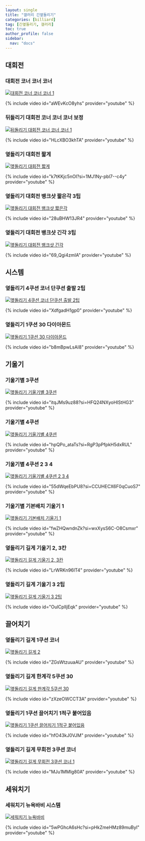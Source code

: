 ```yaml
---
layout: single
title: "갤러리 긴옆돌리기"
categories: [billiard]
tag: [긴옆돌리기, 갤러리]
toc: true
author_profile: false
sidebar:
  nav: "docs"
---
```


## 대회전

### 대회전 코너 코너 코너

[![대회전 코너 코너 코너 1](/images/대회전_코너_코너_코너1.png)](https://docs.google.com/presentation/d/1RMGiJh9IncjcsZAr-C23gkOqWekAASUJ/edit?usp=sharing&ouid=114978849290694301670&rtpof=true&sd=true)

{% include video id="aWEvKcO8yhs" provider="youtube" %}

### 뒤돌리기 대회전 코너 코너 코너 보정

[![뒤돌리기 대회전 코너 코너 코너 1](/images/%EB%92%A4%EB%8F%8C%EB%A6%AC%EA%B8%B0%20%EB%8C%80%ED%9A%8C%EC%A0%84.png)](https://docs.google.com/presentation/d/1Dv7RLdlPUqSZpkWM5jVEakF4yUPPmtO7/edit?usp=sharing&ouid=114978849290694301670&rtpof=true&sd=true)

{% include video id="HLcXBO3khTA" provider="youtube" %}

### 옆돌리기 대회전 짧게

[![옆돌리기 대회전 짧게](/images/%EC%98%86%EB%8F%8C%EB%A6%AC%EA%B8%B0%20%EB%8C%80%ED%9A%8C%EC%A0%84%20%EC%A7%A7%EA%B2%8C.png)](https://docs.google.com/presentation/d/1KjWIakXFYVSMTCJnQU2TX4ITmretKiw4/edit?usp=sharing&ouid=114978849290694301670&rtpof=true&sd=true)

{% include video id="k7tKKjc5nOI?si=1MJ1Ny-pbl7--c4y" provider="youtube" %}

### 옆돌리기 대회전 뱅크샷 짧은각 3팁

[![옆돌리기 대회전 뱅크샷 짧은각](/images/%EC%98%86%EB%8F%8C%EB%A6%AC%EA%B8%B0%20%EB%8C%80%ED%9A%8C%EC%A0%84%20%EB%B1%85%ED%81%AC%EC%83%B7%20%EC%A7%A7%EC%9D%80%EA%B0%81.png)](https://docs.google.com/presentation/d/1HIJnQb9huT873Q1jgqL9bzgrdpZhEM1g/edit?usp=sharing&ouid=114978849290694301670&rtpof=true&sd=true)

{% include video id="28uBHW13JR4" provider="youtube" %}

### 옆돌리기 대회전 뱅크샷 긴각 3팁

[![옆돌리기 대회전 뱅크샷 긴각](/images/%EC%98%86%EB%8F%8C%EB%A6%AC%EA%B8%B0%20%EB%8C%80%ED%9A%8C%EC%A0%84%20%EB%B1%85%ED%81%AC%EC%83%B7%20%EA%B8%B4%EA%B0%81.png)](https://docs.google.com/presentation/d/1CAPbOe178JYyqd5ebAw--Wiy_hL7Slh7/edit?usp=sharing&ouid=114978849290694301670&rtpof=true&sd=true)

{% include video id="69_Qgi4zmIA" provider="youtube" %}

## 시스템

### 옆돌리기 4쿠션 코너 단쿠션 출발 2팁

[![옆돌리기 4쿠션 코너 단쿠션 출발 2팁](/images/%EC%98%86%EB%8F%8C%EB%A6%AC%EA%B8%B0%203%EC%BF%A0%EC%85%98%20%EC%BD%94%EB%84%88%20%EB%8B%A8%EC%BF%A0%EC%85%98%20%EC%B6%9C%EB%B0%9C%202%ED%8C%81.png)](https://docs.google.com/presentation/d/1i87dxBjAfYRWN4XMpcQH_Q-wmJZepTUA/edit?usp=sharing&ouid=114978849290694301670&rtpof=true&sd=true)

{% include video id="XdfgadH1gp0" provider="youtube" %}

### 옆돌리기 1쿠션 30 다이아몬드

[![옆돌리기 1쿠션 30 다이아몬드](/images/%EC%98%86%EB%8F%8C%EB%A6%AC%EA%B8%B0%201%EC%BF%A0%EC%85%98%2030%20%EB%8B%A4%EC%9D%B4%EC%95%84%EB%AA%AC%EB%93%9C.png)](https://docs.google.com/presentation/d/1-3c_uFhs5X_CAzimOdpvsg8-8LkdKv90/edit?usp=sharing&ouid=114978849290694301670&rtpof=true&sd=true)

{% include video id="b8mBpwLsAI8" provider="youtube" %}

## 기울기

### 기울기별 3쿠션

[![옆돌리기 기울기별 3쿠션](/images/%EC%98%86%EB%8F%8C%EB%A6%AC%EA%B8%B0%20%EA%B8%B8%EA%B2%8C%203%EC%BF%A0%EC%85%98.png)](https://docs.google.com/presentation/d/1uos0cDtYPkU3KPxcG2ga9QDbvopocn0E/edit?usp=sharing&ouid=114978849290694301670&rtpof=true&sd=true)

{% include video id="itqJMs9uz88?si=HFQ24NXyoHIStHG3" provider="youtube" %}

### 기울기별 4쿠션

[![옆돌리기 기울기별 4쿠션](/images/%EC%98%86%EB%8F%8C%EB%A6%AC%EA%B8%B0%20%EA%B8%B8%EA%B2%8C%204%EC%BF%A0%EC%85%98.png)](https://docs.google.com/presentation/d/1W2Qc8jJ-9UfKgKYtzBsFsR0IiKFoALyu/edit?usp=sharing&ouid=114978849290694301670&rtpof=true&sd=true)

{% include video id="hpQPo_ataTs?si=RgP3pPfpkH5dxRUL" provider="youtube" %}

### 기울기별 4쿠션 2 3 4

[![옆돌리기 기울기별 4쿠션 2 3 4](/images/%EC%98%86%EB%8F%8C%EB%A6%AC%EA%B8%B0%20%EA%B8%B0%EC%9A%B8%EA%B8%B0%EB%B3%84.png)](https://docs.google.com/presentation/d/1VYaZ1r6UUHNkqyaSrcBHNfu0OZj1CraW/edit?usp=sharing&ouid=114978849290694301670&rtpof=true&sd=true)

{% include video id="55dWqeEbPU8?si=CCUHECX6F0qCuoS7" provider="youtube" %}

### 기울기별 기본배치 기울기 1

[![옆돌리기 기본배치 기울기 1](/images/%EC%98%86%EB%8F%8C%EB%A6%AC%EA%B8%B0%20%EA%B8%B0%EB%B3%B8%20%EA%B8%B0%EC%9A%B8%EA%B8%B0%201.png)](https://docs.google.com/presentation/d/1U9-LVy_5svz2gubXTREtdqrMzyvbKnzZ/edit?usp=sharing&ouid=114978849290694301670&rtpof=true&sd=true)

{% include video id="fwZHQwndnZk?si=wxXysS6C-O8Csmxr" provider="youtube" %}

### 옆돌리기 길게 기울기 2, 3칸

[![옆돌리기 길게 기울기 2, 3칸](/images/옆돌리기_길게_기울기_2칸3.png)](https://docs.google.com/presentation/d/11RYuP306UCaos9SNSSGLQtFxmaPd8iUd/edit?usp=sharing&ouid=114978849290694301670&rtpof=true&sd=true)

{% include video id="LrWRKn96IT4" provider="youtube" %}

### 옆돌리기 길게 기울기 3  2팁

[![옆돌리기 길게 기울기 3 2팁](/images/%EC%98%86%EB%8F%8C%EB%A6%AC%EA%B8%B0%20%EA%B8%B8%EA%B2%8C%20%EA%B8%B0%EC%9A%B8%EA%B8%B0%203%202%ED%8C%81.png)](https://docs.google.com/presentation/d/1DfTi_EgDVUNwf5rQPbLazs8rHgCPEq9L/edit?usp=sharing&ouid=114978849290694301670&rtpof=true&sd=true)

{% include video id="OulCplIjEqk" provider="youtube" %}

## 끌어치기

### 옆돌리기 길게 1쿠션 코너

[![옆돌리기 길게 2](/images/%EC%98%86%EB%8F%8C%EB%A6%AC%EA%B8%B0%20%EA%B8%B8%EA%B2%8C%202.png)](https://docs.google.com/presentation/d/14ks0umHd7elxZgulUGbasFCZxkR8fgcW/edit?usp=sharing&ouid=114978849290694301670&rtpof=true&sd=true)

{% include video id="ZGsWtzuuaAU" provider="youtube" %}

### 옆돌리기 길게 한계각 5쿠션 30

[![옆돌리기 길게 한계각 5쿠션 30](/images/%EC%98%86%EB%8F%8C%EB%A6%AC%EA%B8%B0%20%EA%B8%B8%EA%B2%8C%20%ED%95%9C%EA%B3%84%EA%B0%81%205%EC%BF%A0%EC%85%98%2030.png)](https://docs.google.com/presentation/d/1gfrYRsvzaKpUgTrbl0xmlxRGUhvOsmLQ/edit?usp=sharing&ouid=114978849290694301670&rtpof=true&sd=true)

{% include video id="zXzeOWCCT3A" provider="youtube" %}

### 옆돌리기 1쿠션 끌어치기 1적구 붙어있음

[![옆돌리기 1쿠션 끌어치기 1적구 붙어있음](/images/%EC%98%86%EB%8F%8C%EB%A6%AC%EA%B8%B0%201%EC%BF%A0%EC%85%98%20%EB%81%8C%EC%96%B4%EC%B9%98%EA%B8%B0.png)](https://docs.google.com/presentation/d/1w4scLEeyiUogNOmkb7z_maPbxd_o0kfU/edit?usp=sharing&ouid=114978849290694301670&rtpof=true&sd=true)

{% include video id="hfO43kJ0VJM" provider="youtube" %}

### 옆돌리기 길게 무회전 3쿠션 코너

[![옆돌리기 길게 무회전 3쿠션 코너 1](/images/%EC%98%86%EB%8F%8C%EB%A6%AC%EA%B8%B0%20%EA%B8%B8%EA%B2%8C%20%EB%AC%B4%ED%9A%8C%EC%A0%84%203%EC%BF%A0%EC%85%98%20%EC%BD%94%EB%84%88_1.png)](https://docs.google.com/presentation/d/1vvGtlqKZGmNPRxQT_EpPuoVvU1qzW7ez/edit?usp=sharing&ouid=114978849290694301670&rtpof=true&sd=true) 

{% include video id="MJu1MMIg80A" provider="youtube" %}

## 세워치기

### 세워치기 뉴욕바비 시스템

[![세워치기 뉴욕바비](/images/%EC%84%B8%EC%9B%8C%EC%B9%98%EA%B8%B0%20%EB%89%B4%EC%9A%95%EB%B0%94%EB%B9%84.png)](https://docs.google.com/presentation/d/1y78BR6XU_nQRXd73enAfQFjPWpzZO9Zc/edit?usp=sharing&ouid=114978849290694301670&rtpof=true&sd=true)

{% include video id="5wPGhcA6sHc?si=pHkZmeHMz89muByl" provider="youtube" %}

